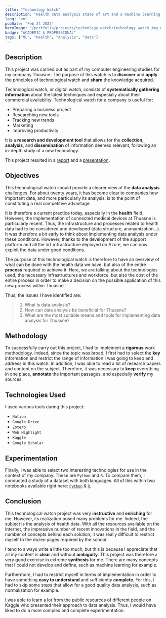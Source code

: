 ```yaml
---
title: "Technology Watch"
description: "Health data analysis state of art and a machine learning basics introduction."
lang: "en"
pubDate: "Feb 24 2023"
heroImage: "/portfolio/projects/technology_watch/technology_watch_img.webp"
badge: "ACADEMIC & PROFESSIONAL"
tags: ["ML", "Health", "Analysis", "Data"]
---
```


## **Description**
This project was carried out as part of my computer engineering studies for my company Thuasne. The purpose of this watch is to **discover** and **apply** the principles of technological watch and **share** the knowledge acquired.

Technological watch, or digital watch, consists of **systematically gathering information** about the latest techniques and especially about their commercial availability. Technological watch for a company is useful for:
- Preparing a business project
- Researching new tools
- Tracking new trends
- Marketing
- Improving productivity

It is a **research and development tool** that allows for the **collection**, **analysis**, and **dissemination** of information deemed relevant, following an in-depth study of a new technology.

This project resulted in a [report](https://drive.google.com/file/d/1hsW-9ONymGgDDQJTcFvePaUJVabJBpTs/view?usp=sharing) and a [presentation](https://drive.google.com/file/d/1W3W5xIn92Lto_48X1VtrkoNg86w2Fjib/view?usp=sharing).

## **Objectives**

This technological watch should provide a clearer view of the **data analysis** challenges. For about twenty years, it has become clear to companies how important data, and more particularly its analysis, is to the point of constituting a real competitive advantage.

It is therefore a current practice today, especially in the **health** field. However, the implementation of connected medical devices at Thuasne is particularly recent. Thus, the infrastructure and processes related to health data had to be considered and developed (data structure, anonymization...). It was therefore a bit early to think about implementing data analysis under these conditions. However, thanks to the development of the support platform and all the IoT infrastructure deployed on Azure, we can now exploit the data under good conditions.

The purpose of this technological watch is therefore to have an overview of what can be done with the health data we have, but also of the entire **process** required to achieve it. Here, we are talking about the technologies used, the necessary infrastructures and workforce, but also the cost of the entire process in order to make a decision on the possible application of this new process within Thuasne.

Thus, the issues I have identified are:
> 1. What is data analysis?
> 2. How can data analysis be beneficial for Thuasne?
> 3. What are the most suitable means and tools for implementing data analysis for Thuasne?

## **Methodology**
To successfully carry out this project, I had to implement a **rigorous** work methodology. Indeed, since the topic was broad, I first had to select the **key** information and restrict the range of information I was going to keep and address in this watch. In addition, I was able to read a lot of research papers and content on the subject. Therefore, it was necessary to **keep** everything in one place, **annotate** the important passages, and especially **verify** my sources.

## **Technologies Used**
I used various tools during this project:
  - `Notion` 
  - `Google Drive`
  - `Zotero`
  - `Web Highlight`
  - `Kaggle`
  - `Google Scholar`

## **Experimentation**
Finally, I was able to select two interesting technologies for use in the context of my company. These are `Python` and `R`. To compare them, I conducted a study of a dataset with both languages. All of this within two notebooks available right here: [`Python`](https://www.kaggle.com/code/issamsisbane/vt-human-activity-recognition-python) & [`R`](https://www.kaggle.com/code/issamsisbane/vt-human-activity-recognition-r).

## **Conclusion**
This technological watch project was very **instructive** and **enriching** for me. However, its realization posed many problems for me. Indeed, the subject is the analysis of health data. With all the resources available on the Internet, the impressive number of recent innovations in the field, and the number of concepts behind each solution, it was really difficult to restrict myself to the dozen pages required by the school.

I tend to always write a little too much, but this is because I appreciate that all my content is **clear** and without **ambiguity**. This project was therefore a very good exercise in extreme **synthesis** for me. There are many concepts that I could not develop and define, such as machine learning for example.

Furthermore, I had to restrict myself in terms of implementation in order to have something **easy to understand** and sufficiently **complete**. For this, I had to skip some steps that allow for a good quality data analysis, such as normalization for example.

I was able to learn a lot from the public resources of different people on Kaggle who presented their approach to data analysis. Thus, I would have liked to do a more complex and complete experimentation.

